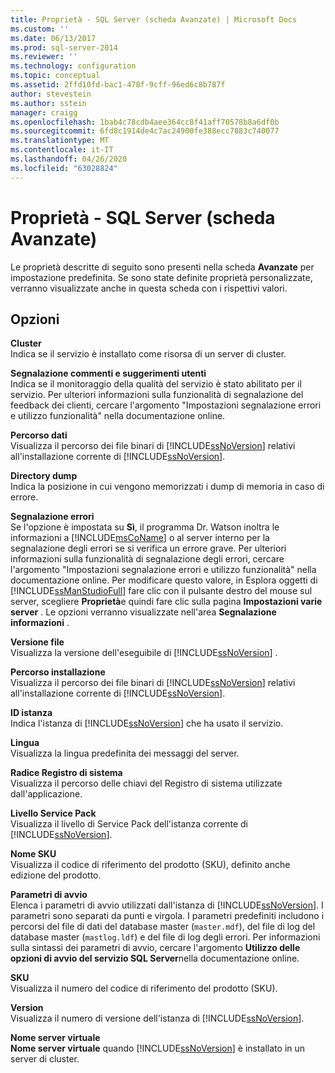 ```yaml
---
title: Proprietà - SQL Server (scheda Avanzate) | Microsoft Docs
ms.custom: ''
ms.date: 06/13/2017
ms.prod: sql-server-2014
ms.reviewer: ''
ms.technology: configuration
ms.topic: conceptual
ms.assetid: 2ffd10fd-bac1-478f-9cff-96ed6c8b787f
author: stevestein
ms.author: sstein
manager: craigg
ms.openlocfilehash: 1bab4c78cdb4aee364cc8f41aff70578b8a6df0b
ms.sourcegitcommit: 6fd8c1914de4c7ac24900fe388ecc7883c740077
ms.translationtype: MT
ms.contentlocale: it-IT
ms.lasthandoff: 04/26/2020
ms.locfileid: "63028824"
---
```

# <a name="sql-server-properties-advanced-tab"></a>Proprietà - SQL Server (scheda Avanzate)
  Le proprietà descritte di seguito sono presenti nella scheda **Avanzate** per impostazione predefinita. Se sono state definite proprietà personalizzate, verranno visualizzate anche in questa scheda con i rispettivi valori.  
  
## <a name="options"></a>Opzioni  
 **Cluster**  
 Indica se il servizio è installato come risorsa di un server di cluster.  
  
 **Segnalazione commenti e suggerimenti utenti**  
 Indica se il monitoraggio della qualità del servizio è stato abilitato per il servizio. Per ulteriori informazioni sulla funzionalità di segnalazione del feedback dei clienti, cercare l'argomento "Impostazioni segnalazione errori e utilizzo funzionalità" nella documentazione online.  
  
 **Percorso dati**  
 Visualizza il percorso dei file binari di [!INCLUDE[ssNoVersion](../../includes/ssnoversion-md.md)] relativi all'installazione corrente di [!INCLUDE[ssNoVersion](../../includes/ssnoversion-md.md)].  
  
 **Directory dump**  
 Indica la posizione in cui vengono memorizzati i dump di memoria in caso di errore.  
  
 **Segnalazione errori**  
 Se l'opzione è impostata su **Sì**, il programma Dr. Watson inoltra le informazioni a [!INCLUDE[msCoName](../../includes/msconame-md.md)] o al server interno per la segnalazione degli errori se si verifica un errore grave. Per ulteriori informazioni sulla funzionalità di segnalazione degli errori, cercare l'argomento "Impostazioni segnalazione errori e utilizzo funzionalità" nella documentazione online. Per modificare questo valore, in Esplora oggetti di [!INCLUDE[ssManStudioFull](../../includes/ssmanstudiofull-md.md)] fare clic con il pulsante destro del mouse sul server, scegliere **Proprietà**e quindi fare clic sulla pagina **Impostazioni varie server** . Le opzioni verranno visualizzate nell'area **Segnalazione informazioni** .  
  
 **Versione file**  
 Visualizza la versione dell'eseguibile di [!INCLUDE[ssNoVersion](../../includes/ssnoversion-md.md)] .  
  
 **Percorso installazione**  
 Visualizza il percorso dei file binari di [!INCLUDE[ssNoVersion](../../includes/ssnoversion-md.md)] relativi all'installazione corrente di [!INCLUDE[ssNoVersion](../../includes/ssnoversion-md.md)].  
  
 **ID istanza**  
 Indica l'istanza di [!INCLUDE[ssNoVersion](../../includes/ssnoversion-md.md)] che ha usato il servizio.  
  
 **Lingua**  
 Visualizza la lingua predefinita dei messaggi del server.  
  
 **Radice Registro di sistema**  
 Visualizza il percorso delle chiavi del Registro di sistema utilizzate dall'applicazione.  
  
 **Livello Service Pack**  
 Visualizza il livello di Service Pack dell'istanza corrente di [!INCLUDE[ssNoVersion](../../includes/ssnoversion-md.md)].  
  
 **Nome SKU**  
 Visualizza il codice di riferimento del prodotto (SKU), definito anche edizione del prodotto.  
  
 **Parametri di avvio**  
 Elenca i parametri di avvio utilizzati dall'istanza di [!INCLUDE[ssNoVersion](../../includes/ssnoversion-md.md)]. I parametri sono separati da punti e virgola. I parametri predefiniti includono i percorsi del file di dati del database master (`master.mdf`), del file di log del database master (`mastlog.ldf`) e del file di log degli errori. Per informazioni sulla sintassi dei parametri di avvio, cercare l'argomento **Utilizzo delle opzioni di avvio del servizio SQL Server**nella documentazione online.  
  
 **SKU**  
 Visualizza il numero del codice di riferimento del prodotto (SKU).  
  
 **Version**  
 Visualizza il numero di versione dell'istanza di [!INCLUDE[ssNoVersion](../../includes/ssnoversion-md.md)].  
  
 **Nome server virtuale**  
 **Nome server virtuale** quando [!INCLUDE[ssNoVersion](../../includes/ssnoversion-md.md)] è installato in un server di cluster.  
  
  

